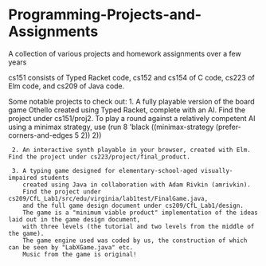 # Programming-Projects-and-Assignments
A collection of various projects and homework assignments over a few years

cs151 consists of Typed Racket code, cs152 and cs154 of C code, cs223 of Elm code, and cs209 of Java code.

Some notable projects to check out:
     1. A fully playable version of the board game Othello created using Typed Racket, complete with an AI. 
        Find the project under cs151/proj2. To play a round against a relatively competent AI using a minimax strategy, 
        use (run 8 'black ((minimax-strategy (prefer-corners-and-edges 5 2)) 2))
        
     2. An interactive synth playable in your browser, created with Elm. Find the project under cs223/project/final_product.
     
     3. A typing game designed for elementary-school-aged visually-impaired students 
        created using Java in collaboration with Adam Rivkin (amrivkin). 
        Find the project under cs209/CfL_Lab1/src/edu/virginia/lab1test/FinalGame.java, 
        and the full game design document under cs209/CfL_Lab1/design. 
        The game is a "minimum viable product" implementation of the ideas laid out in the game design document, 
        with three levels (the tutorial and two levels from the middle of the game). 
        The game engine used was coded by us, the construction of which can be seen by "LabXGame.java" etc. 
        Music from the game is original! 
